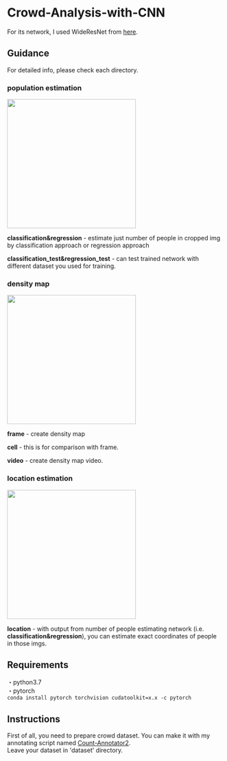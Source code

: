 # Crowd-Analysis-with-CNN

For its network, I used WideResNet from [here](https://github.com/nabenabe0928/wide-resnet-pytorch).  

## Guidance
For detailed info, please check each directory.  

### population estimation
<img src="https://user-images.githubusercontent.com/44015510/64599784-fa84d100-d3f4-11e9-9f80-c33d37717a08.JPG" width="300"> 

**classification&regression** - estimate just number of people in cropped img by classification approach or regression approach  

**classification_test&regression_test** - can test trained network with different dataset you used for training.    

### density map
<img src="https://user-images.githubusercontent.com/44015510/64599799-007ab200-d3f5-11e9-821c-0a3b25c4da83.JPG" width="300"> 

**frame** - create density map  

**cell** - this is for comparison with frame.    

**video** - create density map video.  

### location estimation
<img src="https://user-images.githubusercontent.com/44015510/64599810-05d7fc80-d3f5-11e9-84e5-ef6e9fbce0f4.JPG" width="300"> 

**location** - with output from number of people estimating network (i.e. **classification&regression**), you can estimate exact coordinates of people in those imgs.  

## Requirements 
・python3.7  
・pytorch   
    `conda install pytorch torchvision cudatoolkit=x.x -c pytorch` 
    
## Instructions
First of all, you need to prepare crowd dataset. You can make it with my annotating script named [Count-Annotator2](https://github.com/ba-san/Count-Annotator2).  
Leave your dataset in 'dataset' directory.  
